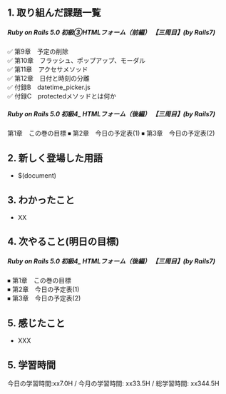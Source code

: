 ## 1. 取り組んだ課題一覧
##### Ruby on Rails 5.0 初級③HTMLフォーム（前編） 【三周目】(by Rails7)
✅ 第9章　予定の削除    
✅ 第10章　フラッシュ、ポップアップ、モーダル  
✅ 第11章　アクセサメソッド  
✅ 第12章　日付と時刻の分離  
✅ 付録B　datetime_picker.js  
✅ 付録C　protectedメソッドとは何か

##### Ruby on Rails 5.0 初級4_ HTMLフォーム（後編）   【三周目】(by Rails7)
第1章　この巻の目標
⏹ 第2章　今日の予定表(1)
⏹ 第3章　今日の予定表(2)

## 2. 新しく登場した用語
- $(document)

## 3. わかったこと
- XX

## 4. 次やること(明日の目標) 
##### Ruby on Rails 5.0 初級4_ HTMLフォーム（後編）   【三周目】(by Rails7)
⏹ 第1章　この巻の目標  
⏹ 第2章　今日の予定表(1)   
⏹ 第3章　今日の予定表(2)  

## 5. 感じたこと
- XXX

## 5. 学習時間
今日の学習時間:xx7.0H / 今月の学習時間: xx33.5H / 総学習時間: xx344.5H　

